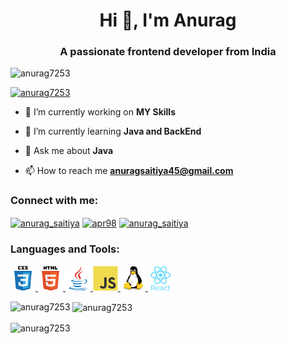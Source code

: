 <h1 align="center">Hi 👋, I'm Anurag</h1>
<h3 align="center">A passionate frontend developer from India</h3>

<p align="left"> <img src="https://komarev.com/ghpvc/?username=anurag7253&label=Profile%20views&color=0e75b6&style=flat" alt="anurag7253" /> </p>

<p align="left"> <a href="https://github.com/ryo-ma/github-profile-trophy"><img src="https://github-profile-trophy.vercel.app/?username=anurag7253" alt="anurag7253" /></a> </p>

- 🔭 I’m currently working on **MY Skills**

- 🌱 I’m currently learning **Java and BackEnd**

- 💬 Ask me about **Java**

- 📫 How to reach me **anuragsaitiya45@gmail.com**

<h3 align="left">Connect with me:</h3>
<p align="left">
<a href="https://twitter.com/anurag_saitiya" target="blank"><img align="center" src="https://raw.githubusercontent.com/rahuldkjain/github-profile-readme-generator/master/src/images/icons/Social/twitter.svg" alt="anurag_saitiya" height="30" width="40" /></a>
<a href="https://linkedin.com/in/apr98" target="blank"><img align="center" src="https://raw.githubusercontent.com/rahuldkjain/github-profile-readme-generator/master/src/images/icons/Social/linked-in-alt.svg" alt="apr98" height="30" width="40" /></a>
<a href="https://instagram.com/anurag_saitiya" target="blank"><img align="center" src="https://raw.githubusercontent.com/rahuldkjain/github-profile-readme-generator/master/src/images/icons/Social/instagram.svg" alt="anurag_saitiya" height="30" width="40" /></a>
</p>

<h3 align="left">Languages and Tools:</h3>
<p align="left"> <a href="https://www.w3schools.com/css/" target="_blank" rel="noreferrer"> <img src="https://raw.githubusercontent.com/devicons/devicon/master/icons/css3/css3-original-wordmark.svg" alt="css3" width="40" height="40"/> </a> <a href="https://www.w3.org/html/" target="_blank" rel="noreferrer"> <img src="https://raw.githubusercontent.com/devicons/devicon/master/icons/html5/html5-original-wordmark.svg" alt="html5" width="40" height="40"/> </a> <a href="https://www.java.com" target="_blank" rel="noreferrer"> <img src="https://raw.githubusercontent.com/devicons/devicon/master/icons/java/java-original.svg" alt="java" width="40" height="40"/> </a> <a href="https://developer.mozilla.org/en-US/docs/Web/JavaScript" target="_blank" rel="noreferrer"> <img src="https://raw.githubusercontent.com/devicons/devicon/master/icons/javascript/javascript-original.svg" alt="javascript" width="40" height="40"/> </a> <a href="https://www.linux.org/" target="_blank" rel="noreferrer"> <img src="https://raw.githubusercontent.com/devicons/devicon/master/icons/linux/linux-original.svg" alt="linux" width="40" height="40"/> </a> <a href="https://reactjs.org/" target="_blank" rel="noreferrer"> <img src="https://raw.githubusercontent.com/devicons/devicon/master/icons/react/react-original-wordmark.svg" alt="react" width="40" height="40"/> </a> </p>

<p><img align="left" src="https://github-readme-stats.vercel.app/api/top-langs?username=anurag7253&show_icons=true&locale=en&layout=compact" alt="anurag7253" /></p>

<p>&nbsp;<img align="center" src="https://github-readme-stats.vercel.app/api?username=anurag7253&show_icons=true&locale=en" alt="anurag7253" /></p>

<p><img align="center" src="https://github-readme-streak-stats.herokuapp.com/?user=anurag7253&" alt="anurag7253" /></p>
